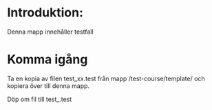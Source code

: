 # Introduktion:
Denna mapp innehåller testfall

# Komma igång
Ta en kopia av filen test_xx.test från mapp /test-course/template/ och kopiera över till denna mapp. 

Döp om fil till test_<dina initialer>.test
